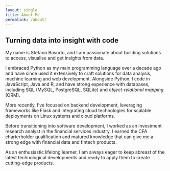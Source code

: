 ```yaml
---
layout: single
title: About Me
permalink: /about/
---
```


## Turning data into insight with code

My name is Stefano Basurto, and I am passionate about building solutions to access, visualise and get insights from data.

I embraced Python as my main programming language over a decade ago and have since used it extensively to craft solutions for data analysis, machine learning and web development. Alongside Python, I code in JavaScript, Java and R, and have strong experience with databases, including SQL (MySQL, PostgreSQL, SQLite) and _object-relational mapping_ (ORM).

More recently, I’ve focused on backend development, leveraging frameworks like Flask and integrating cloud technologies for scalable deployments on Linux systems and cloud platforms.

Before transitioning into software development, I worked as an investment research analyst in the financial services industry. I earned the CFA charterholder qualification and matured knowledge that can give me a strong edge with financial data and fintech products.

As an enthusiastic lifelong learner, I am always eager to keep abreast of the latest technological developments and ready to apply them to create cutting-edge products.